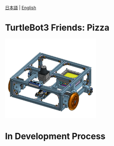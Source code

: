 [日本語](/turtlebot3/documentation/README_tb3_pizza_jp.md) | [English](/turtlebot3/documentation/README_tb3_pizza_en.md)

# TurtleBot3 Friends: Pizza
<img src="/turtlebot3/documentation/tb3_pizza.png" width="300">

# In Development Process